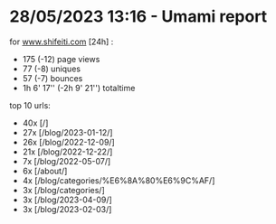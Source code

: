 # 28/05/2023 13:16 - Umami report
for www.shifeiti.com [24h] :

 - 175 (-12) page views
 - 77 (-8) uniques
 - 57 (-7) bounces
 - 1h 6' 17'' (-2h 9' 21'') totaltime


top 10 urls:
 - 40x [/]
 - 27x [/blog/2023-01-12/]
 - 26x [/blog/2022-12-09/]
 - 21x [/blog/2022-12-22/]
 - 7x [/blog/2022-05-07/]
 - 6x [/about/]
 - 4x [/blog/categories/%E6%8A%80%E6%9C%AF/]
 - 3x [/blog/categories/]
 - 3x [/blog/2023-04-09/]
 - 3x [/blog/2023-02-03/]


